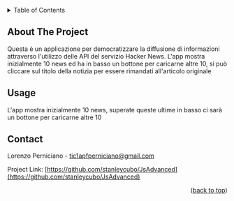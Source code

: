 <a name="readme-top"></a>

<!-- TABLE OF CONTENTS -->
<details>
  <summary>Table of Contents</summary>
  <ol>
    <li>
      <a href="#about-the-project">About The Project</a>
    </li>
    <li><a href="#usage">Usage</a></li>
    <li><a href="#contact">Contact</a></li>
  </ol>
</details>

<!-- ABOUT THE PROJECT -->

## About The Project

Questa è un applicazione per democratizzare la diffusione di informazioni attraverso l'utilizzo delle API del servizio Hacker News.
L'app mostra inizialmente 10 news ed ha in basso un bottone per caricarne altre 10, si può cliccare sul titolo della notizia per essere rimandati all'articolo originale

## Usage

L'app mostra inizialmente 10 news, superate queste ultime in basso ci sarà un bottone per caricarne altre 10

## Contact

Lorenzo Perniciano - tic1apfperniciano@gmail.com

Project Link: [https://github.com/stanleycubo/JsAdvanced](https://github.com/stanleycubo/JsAdvanced)

<p align="right">(<a href="#readme-top">back to top</a>)</p>
